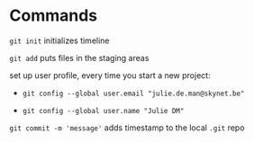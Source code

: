 # Commands

`git init` initializes timeline

`git add` puts files in the staging areas

set up user profile, every time you start a new project: 

- `git config --global user.email "julie.de.man@skynet.be"`

- `git config --global user.name "Julie DM"`

`git commit -m 'message'` adds timestamp to the local `.git` repo


